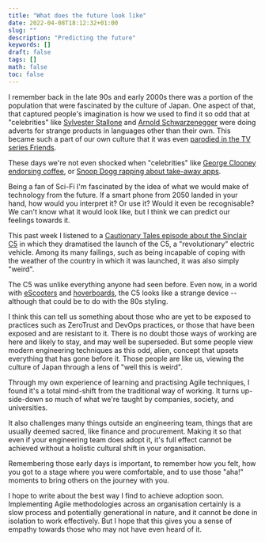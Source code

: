 ```yaml
---
title: "What does the future look like"
date: 2022-04-08T18:12:32+01:00
slug: ""
description: "Predicting the future"
keywords: []
draft: false
tags: []
math: false
toc: false
---
```


I remember back in the late 90s and early 2000s there was a portion of the population that were fascinated by the culture of Japan. One aspect of that, that captured people's imagination is how we used to find it so odd that at "celebrities" like [Sylvester Stallone](https://youtu.be/_EnFSwVV-c4) and [Arnold Schwarzenegger](https://youtu.be/6s8qn_PKbiA) were doing adverts for strange products in languages other than their own. This became such a part of our own culture that it was even [parodied in the TV series Friends](https://youtu.be/uOy2lrJqKGY).

These days we're not even shocked when "celebrities" like [George Clooney endorsing coffee](https://youtu.be/IeQhtFS8KU0?t=14), or [Snoop Dogg rapping about take-away apps](https://youtu.be/uFPEedHvHqs).

Being a fan of Sci-Fi I'm fascinated by the idea of what we would make of technology from the future. If a smart phone from 2050 landed in your hand, how would you interpret it? Or use it? Would it even be recognisable? We can't know what it would look like, but I think we can predict our feelings towards it.

<!--alex ignore simple-->
This past week I listened to a [Cautionary Tales episode about the Sinclair C5](https://podcasts.google.com/feed/aHR0cHM6Ly9mZWVkcy5tZWdhcGhvbmUuZm0vY2F1dGlvbmFyeXRhbGVz/episode/YjZmYjI1MzAtYWY1NS0xMWVjLWEyYTgtMmYwODg4M2JjMDJl?sa=X&ved=0CAUQkfYCahcKEwiI163Mw4T3AhUAAAAAHQAAAAAQAQ) in which they dramatised the launch of the C5, a "revolutionary" electric vehicle. Among its many failings, such as being incapable of coping with the weather of the country in which it was launched, it was also simply "weird".

The C5 was unlike everything anyone had seen before. Even now, in a world with [eScooters](https://ridedott.com/ride-with-us/london) and [hoverboards](https://www.amazon.co.uk/FLYING-ANT-Hoverboard-Balancing-Certified-Green-bluetooth/dp/B08GFQ5FVS), the C5 looks like a strange device -- although that could be to do with the 80s styling.

I think this can tell us something about those who are yet to be exposed to practices such as ZeroTrust and DevOps practices, or those that have been exposed and are resistant to it. There is no doubt those ways of working are here and likely to stay, and may well be superseded. But some people view modern engineering techniques as this odd, alien, concept that upsets everything that has gone before it. Those people are like us, viewing the culture of Japan through a lens of "well this is weird".

Through my own experience of learning and practising Agile techniques, I found it's a total mind-shift from the traditional way of working. It turns up-side-down so much of what we're taught by companies, society, and universities.

It also challenges many things outside an engineering team, things that are usually deemed sacred, like finance and procurement. Making it so that even if your engineering team does adopt it, it's full effect cannot be achieved without a holistic cultural shift in your organisation.

Remembering those early days is important, to remember how you felt, how you got to a stage where you were comfortable, and to use those "aha!" moments to bring others on the journey with you.

I hope to write about the best way I find to achieve adoption soon. Implementing Agile methodologies across an organisation certainly is a slow process and potentially generational in nature, and it cannot be done in isolation to work effectively. But I hope that this gives you a sense of empathy towards those who may not have even heard of it.
